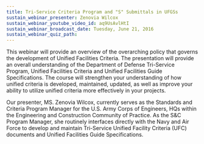```yaml
---
title: Tri-Service Criteria Program and "S" Submittals in UFGSs
sustain_webinar_presenter: Zenovia Wilcox
sustain_webinar_youtube_video_id: aq9UsAvlHtI
sustain_webinar_broadcast_date: Tuesday, June 21, 2016
sustain_webinar_quiz_path:
---
```


This webinar will provide an overview of the overarching policy that governs the development of Unified Facilities Criteria. The presentation will provide an overall understanding of the Department of Defense Tri-Service Program, Unified Facilities Criteria and Unified Facilities Guide Specifications. The course will strengthen your understanding of how unified criteria is developed, maintained, updated, as well as improve your ability to utilize unified criteria more effectively in your projects.

Our presenter, MS. Zenovia Wilcox, currently serves as the Standards and Criteria Program Manager for the U.S. Army Corps of Engineers, HQs within the Engineering and Construction Community of Practice. As the S&C Program Manager, she routinely interfaces directly with the Navy and Air Force to develop and maintain Tri-Service Unified Facility Criteria (UFC) documents and Unified Facilities Guide Specifications.
